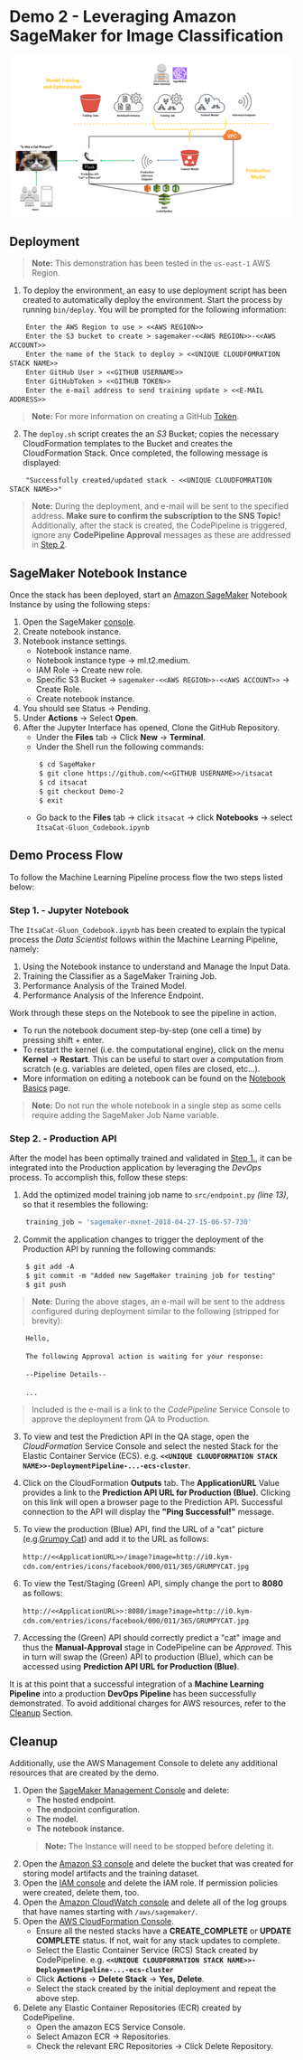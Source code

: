 # Demo 2 - Leveraging Amazon SageMaker for Image Classification

![Architecture](https://github.com/darkreapyre/itsacat/blob/Demo-2/Notebooks/images/Architecture.png)

## Deployment
>**Note:** This demonstration has been tested in the `us-east-1` AWS Region.
1. To deploy the environment, an easy to use deployment script has been created to automatically deploy the environment. Start the process by running `bin/deploy`. You will be prompted for the following information:
```console
    Enter the AWS Region to use > <<AWS REGION>>
    Enter the S3 bucket to create > sagemaker-<<AWS REGION>>-<<AWS ACCOUNT>>
    Enter the name of the Stack to deploy > <<UNIQUE CLOUDFOMRATION STACK NAME>>
    Enter GitHub User > <<GITHUB USERNAME>>
    Enter GitHubToken > <<GITHUB TOKEN>>
    Enter the e-mail address to send training update > <<E-MAIL ADDRESS>>
```
>**Note:** For more information on creating a GitHub [Token](https://github.com/settings/tokens).

2. The `deploy.sh` script creates the an *S3* Bucket; copies the necessary CloudFormation templates to the Bucket and creates the CloudFormation Stack. Once completed, the following message is displayed:
```console
    "Successfully created/updated stack - <<UNIQUE CLOUDFOMRATION STACK NAME>>"
```
>**Note:** During the deployment, and e-mail will be sent to the specified address. __Make sure to confirm the subscription to the SNS Topic!__ Additionally, after the stack is created, the CodePipeline is triggered, ignore any **CodePipeline Approval** messages as these are addressed in [Step 2](#step-2-production-api).

## SageMaker Notebook Instance
Once the stack has been deployed, start an [Amazon SageMaker](https://aws.amazon.com/sagemaker/) Notebook Instance by using the following steps:
1. Open the SageMaker [console](https://console.aws.amazon.com/sagemaker).
2. Create notebook instance.
3. Notebook instance settings.
    - Notebook instance name.
    - Notebook instance type -> ml.t2.medium.
    - IAM Role -> Create new role.
    - Specific S3 Bucket -> `sagemaker-<<AWS REGION>>-<<AWS ACCOUNT>>` -> Create Role.
    - Create notebook instance.
4. You should see Status -> Pending.
5. Under **Actions** -> Select **Open**.
6. After the Jupyter Interface has opened, Clone the GitHub Repository.
    - Under the **Files** tab -> Click **New** -> **Terminal**.
    - Under the Shell run the following commands:
    ```shell
        $ cd SageMaker
        $ git clone https://github.com/<<GITHUB USERNAME>>/itsacat
        $ cd itsacat
        $ git checkout Demo-2
        $ exit
    ```
    - Go back to the **Files** tab -> click `itsacat` -> click **Notebooks** -> select `ItsaCat-Gluon_Codebook.ipynb`

## Demo Process Flow
To follow the Machine Learning Pipeline process flow the two steps listed below:

### Step 1. - Jupyter Notebook
The `ItsaCat-Gluon_Codebook.ipynb` has been created to explain the typical process the *Data Scientist* follows within the Machine Learning Pipeline, namely:

1. Using the Notebook instance to understand and Manage the Input Data.
2. Training the Classifier as a SageMaker Training Job.
3. Performance Analysis of the Trained Model.
4. Performance Analysis of the Inference Endpoint.

Work through these steps on the Notebook to see the pipeline in action.
- To run the notebook document step-by-step (one cell a time) by pressing shift + enter.
- To restart the kernel (i.e. the computational engine), click on the menu **Kernel** -> **Restart**. This can be useful to start over a computation from scratch (e.g. variables are deleted, open files are closed, etc…).
- More information on editing a notebook can be found on the [Notebook Basics](http://nbviewer.jupyter.org/github/jupyter/notebook/blob/master/docs/source/examples/Notebook/Notebook%20Basics.ipynb) page.
>**Note:** Do not run the whole notebook in a single step as some cells require adding the SageMaker Job Name variable.

### Step 2. - Production API
After the model has been optimally trained and validated in [Step 1.](#step-1-jupyter-notebook), it can be integrated into the Production application by leveraging the *DevOps* process. To accomplish this, follow these steps:

1. Add the optimized model training job name to `src/endpoint.py` *(line 13)*, so that it resembles the following:
```python
    training_job = 'sagemaker-mxnet-2018-04-27-15-06-57-730'
```
2. Commit the application changes to trigger the deployment of the Production API by running the following commands:
```console
    $ git add -A
    $ git commit -m "Added new SageMaker training job for testing"
    $ git push
```
>**Note:** During the above stages, an e-mail will be sent to the address configured during deployment similar to the following (stripped for brevity):
```text
    Hello,

    The following Approval action is waiting for your response:

    --Pipeline Details--

    ...
```
>Included is the e-mail is a link to the *CodePipeline* Service Console to approve the deployment from QA to Production. 
3. To view and test the Prediction API in the QA stage, open the *CloudFormation* Service Console and select the nested Stack for the Elastic Container Service (ECS). e.g. **`<<UNIQUE CLOUDFORMATION STACK NAME>>-DeploymentPipeline-...-ecs-cluster`**.
4. Click on the CloudFormation **Outputs** tab. The **ApplicationURL** Value provides a link to the **Prediction API URL for Production (Blue)**. Clicking on this link will open a browser page to the Prediction API. Successful connection to the API will display the **"Ping Successful!"** message.
5. To view the production (Blue) API, find the URL of a "cat" picture (e.g.[Grumpy Cat](http://i0.kym-cdn.com/entries/icons/facebook/000/011/365/GRUMPYCAT.jpg)) and add it to the URL as follows:
    
    `http://<<ApplicationURL>>/image?image=http://i0.kym-cdn.com/entries/icons/facebook/000/011/365/GRUMPYCAT.jpg`

6. To view the Test/Staging (Green) API, simply change the port to **8080** as follows:

    `http://<<ApplicationURL>>:8080/image?image=http://i0.kym-cdn.com/entries/icons/facebook/000/011/365/GRUMPYCAT.jpg`  

7. Accessing the (Green) API should correctly predict a "cat" image and thus the **Manual-Approval** stage in CodePipeline can be *Approved*. This in turn will swap the (Green) API to production (Blue), which can be accessed using **Prediction API URL for Production (Blue)**.

It is at this point that a successful integration of a **Machine Learning Pipeline** into a production **DevOps Pipeline** has been successfully demonstrated. To avoid additional charges for AWS resources, refer to the [Cleanup](#cleanup) Section.

## Cleanup
Additionally, use the AWS Management Console to delete any additional resources that are created by the demo.

1. Open the [SageMaker Management Console](https://console.aws.amazon.com/sagemaker/) and delete:
    - The hosted endpoint.
    - The endpoint configuration.
    - The model.
    - The notebook instance.
    >**Note:** The Instance will need to be stopped before deleting it.
2. Open the [Amazon S3 console](https://console.aws.amazon.com/s3/) and delete the bucket that was created for storing model artifacts and the training dataset.
3. Open the [IAM console](https://console.aws.amazon.com/iam/) and delete the IAM role. If permission policies were created, delete them, too.
4. Open the [Amazon CloudWatch console](https://console.aws.amazon.com/cloudwatch/) and delete all of the log groups that have names starting with `/aws/sagemaker/`.
5. Open the [AWS CloudFormation Console](https://console.aws.amazon.com/cloudformation/home).
    - Ensure all the nested stacks have a **CREATE_COMPLETE** or **UPDATE COMPLETE** status. If not, wait for any stack updates to complete.
    - Select the Elastic Container Service (RCS) Stack created by CodePipeline. e.g. **`<<UNIQUE CLOUDFORMATION STACK NAME>>-DeploymentPipeline-...-ecs-cluster`**
    - Click **Actions** -> **Delete Stack** -> **Yes, Delete**.
    - Select the stack created by the initial deployment and repeat the above step.
6. Delete any Elastic Container Repositories (ECR) created by CodePipeline.
    - Open the amazon ECS Service Console.
    - Select Amazon ECR -> Repositories.
    - Check the relevant ERC Repositories -> Click Delete Repository.